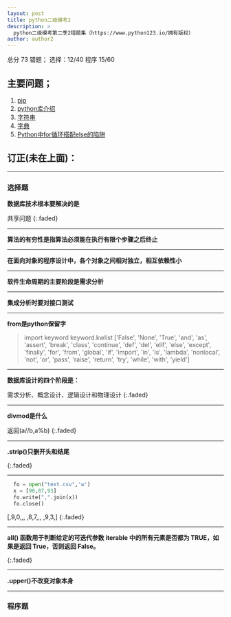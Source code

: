 ```yaml
---
layout: post
title: python二级模考2
description: >
  python二级模考第二季2错题集（https://www.python123.io/拥有版权）
author: author2
---
```


总分 73
错题； 选择：12/40  程序 15/60

## 主要问题；
1. [pip](http://www.runoob.com/w3cnote/python-pip-install-usage.html)
2. [python库介绍](https://www.cnblogs.com/maplered/p/7843232.html)
3. [字符串](http://www.runoob.com/python/python-strings.html)
4. [字典](http://www.runoob.com/python3/python3-dictionary.html)
5. [Python中for循环搭配else的陷阱](https://www.cnblogs.com/dspace/p/6622799.html)
## 订正(未在上面)：

---
### 选择题

**数据库技术根本要解决的是**

共享问题
{:.faded}

---

**算法的有穷性是指算法必须能在执行有限个步骤之后终止**

---

**在面向对象的程序设计中，各个对象之间相对独立，相互依赖性小**

---

**软件生命周期的主要阶段是需求分析**

---

**集成分析时要对接口测试**

---

**from是python保留字**

> import keyword
keyword.kwlist
['False', 'None', 'True', 'and', 'as', 'assert', 'break', 'class', 'continue', 'def', 'del', 'elif', 'else', 'except', 'finally', 'for', 'from', 'global', 'if', 'import', 'in', 'is', 'lambda', 'nonlocal', 'not', 'or', 'pass', 'raise', 'return', 'try', 'while', 'with', 'yield']

---

**数据库设计的四个阶段是：**

需求分析、概念设计、逻辑设计和物理设计
{:.faded}

---
**divmod是什么**

返回(a//b,a%b)
{:.faded}

---

**.strip()只删开头和结尾**

{:.faded}

---

~~~py
  fo = open("text.csv",'w')
  x = [90,87,93]
  fo.write(",".join(x))
  fo.close()
~~~

[,9,0,,, ,8,7,,, ,9,3,]
{:.faded}

---

**all() 函数用于判断给定的可迭代参数 iterable 中的所有元素是否都为 TRUE，如果是返回 True，否则返回 False。**

{:.faded}

---

**.upper()不改变对象本身**

---
### 程序题 
